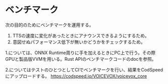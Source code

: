 # ベンチマーク

次の目的のためにベンチマークを運用する。

1. TTSの速度に変化があったときにアナウンスできるようにするため。
2. 意図せぬパフォーマンス低下が無いかどうかをチェックするため。

1.については、ONNX Runtime周りに手を加えるときにPC上で行う。その際GPUと製品版VVMを用いる。Rust APIのベンチマークコードのdocを参照。

2.についてはテストのひとつとしてCIでベンチマークを行い、結果をCodSpeedにアップロードする。
<https://codspeed.io/VOICEVOX/voicevox_core>
